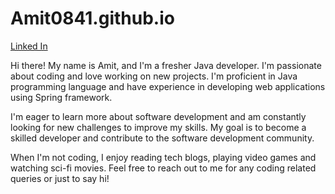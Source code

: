 # Amit0841.github.io

 <a href="in/amit-roy-509698260">Linked In </a>

Hi there! My name is Amit, and I'm a fresher Java developer. I'm passionate about coding and love working on new projects. I'm proficient in Java programming language and have experience in developing web applications using Spring framework.

I'm eager to learn more about software development and am constantly looking for new challenges to improve my skills. My goal is to become a skilled developer and contribute to the software development community.

When I'm not coding, I enjoy reading tech blogs, playing video games and watching sci-fi movies. Feel free to reach out to me for any coding related queries or just to say hi!
